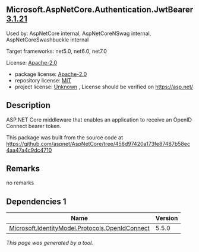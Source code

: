 Microsoft.AspNetCore.Authentication.JwtBearer [3.1.21](https://www.nuget.org/packages/Microsoft.AspNetCore.Authentication.JwtBearer/3.1.21)
--------------------

Used by: AspNetCore internal, AspNetCoreNSwag internal, AspNetCoreSwashbuckle internal

Target frameworks: net5.0, net6.0, net7.0

License: [Apache-2.0](../../../../licenses/apache-2.0) 

- package license: [Apache-2.0](https://licenses.nuget.org/Apache-2.0) 
- repository license: [MIT](https://github.com/aspnet/AspNetCore) 
- project license: [Unknown](https://asp.net/) , License should be verified on https://asp.net/

Description
-----------
ASP.NET Core middleware that enables an application to receive an OpenID Connect bearer token.

This package was built from the source code at https://github.com/aspnet/AspNetCore/tree/458d97420a173fe87487b58ec4aa47a4c9dc4710

Remarks
-----------
no remarks


Dependencies 1
-----------

|Name|Version|
|----------|:----|
|[Microsoft.IdentityModel.Protocols.OpenIdConnect](../../../../packages/nuget.org/microsoft.identitymodel.protocols.openidconnect/5.5.0)|5.5.0|

*This page was generated by a tool.*